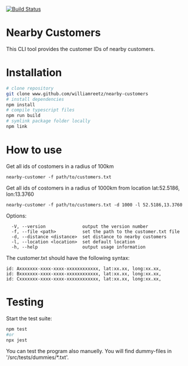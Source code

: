 [![Build Status](https://travis-ci.com/williamreetz/nearby-customers.svg?branch=master)](https://travis-ci.com/williamreetz/nearby-customers)

# Nearby Customers
This CLI tool provides the customer IDs of nearby customers.

# Installation
```sh
# clone repository
git clone www.github.com/williamreetz/nearby-customers
# install dependencies
npm install
# compile typescript files
npm run build
# symlink package folder locally
npm link
```

# How to use
Get all ids of costomers in a radius of 100km
```
nearby-customer -f path/to/customers.txt
```

Get all ids of costomers in a radius of 1000km from location lat:52.5186, lon:13.3760
```
nearby-customer -f path/to/customers.txt -d 1000 -l 52.5186,13.3760
```

Options:
```
  -V, --version              output the version number
  -f, --file <path>          set the path to the customer.txt file
  -d, --distance <distance>  set distance to nearby customers
  -l, --location <location>  set default location
  -h, --help                 output usage information
```

The customer.txt should have the following syntax:
```
id: Axxxxxxx-xxxx-xxxx-xxxxxxxxxxxx, lat:xx.xx, long:xx.xx,
id: Bxxxxxxx-xxxx-xxxx-xxxxxxxxxxxx, lat:xx.xx, long:xx.xx,
id: Cxxxxxxx-xxxx-xxxx-xxxxxxxxxxxx, lat:xx.xx, long:xx.xx,
```

# Testing
Start the test suite:
```sh
npm test
#or
npx jest
```
You can test the program also manuelly. You will find dummy-files in '/src/tests/dummies/*.txt'.
